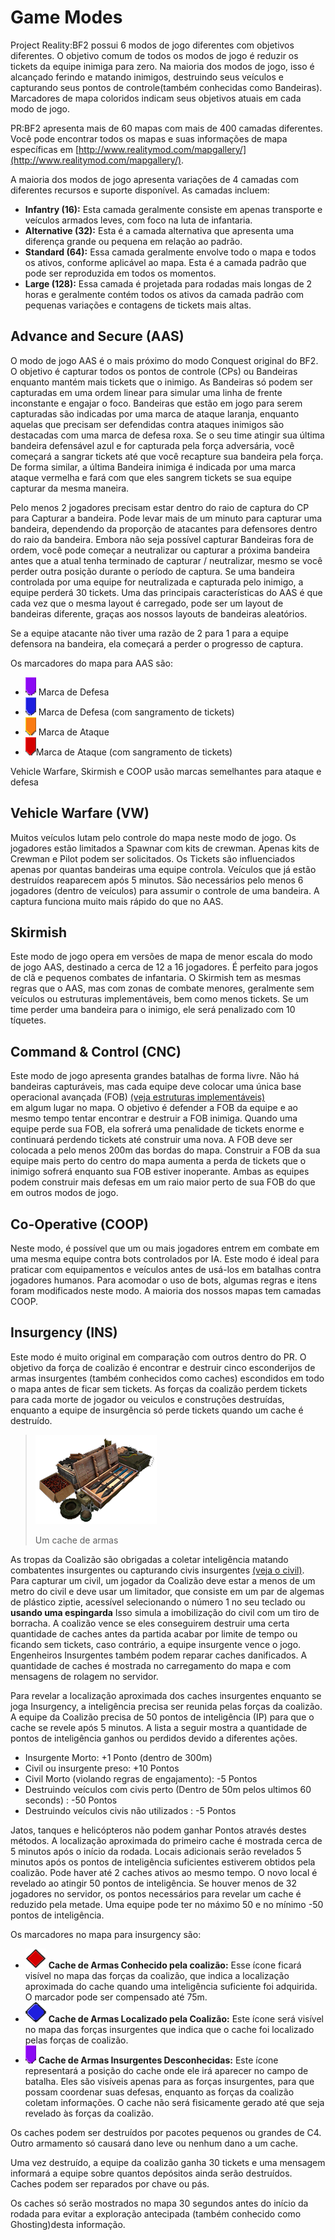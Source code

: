 # Game Modes

Project Reality:BF2 possui 6 modos de jogo diferentes com objetivos diferentes. O objetivo comum de todos os modos de jogo é reduzir os tickets da equipe inimiga para zero. Na maioria dos modos de jogo, isso é alcançado ferindo e matando inimigos, destruindo seus veículos e capturando seus pontos de controle(também conhecidas como Bandeiras). Marcadores de mapa coloridos indicam seus objetivos atuais em cada modo de jogo.

PR:BF2 apresenta mais de 60 mapas com mais de 400 camadas diferentes. Você pode encontrar todos os mapas e suas informações de mapa específicas em [http://www.realitymod.com/mapgallery/](http://www.realitymod.com/mapgallery/).

A maioria dos modos de jogo apresenta variações de 4 camadas com diferentes recursos e suporte disponível. As camadas incluem:

* **Infantry (16):** Esta camada geralmente consiste em apenas transporte e veículos armados leves, com foco na luta de infantaria.
* **Alternative (32):** Esta é a camada alternativa que apresenta uma diferença grande ou pequena em relação ao padrão.
* **Standard (64):** Essa camada geralmente envolve todo o mapa e todos os ativos, conforme aplicável ao mapa. Esta é a camada padrão que pode ser reproduzida em todos os momentos. 
* **Large (128):** Essa camada é projetada para rodadas mais longas de 2 horas e geralmente contém todos os ativos da camada padrão com pequenas variações e contagens de tickets mais altas.

## Advance and Secure (AAS)

O modo de jogo AAS é o mais próximo do modo Conquest original do BF2. O objetivo é capturar todos os pontos de controle (CPs) ou Bandeiras enquanto mantém mais tickets que o inimigo. As Bandeiras só podem ser capturadas em uma ordem linear para simular uma linha de frente inconstante e engajar o foco. Bandeiras que estão em jogo para serem capturadas são indicadas por uma marca de ataque laranja, enquanto aquelas que precisam ser defendidas contra ataques inimigos são destacadas com uma marca de defesa roxa. Se o seu time atingir sua última bandeira defensável azul e for capturada pela força adversária, você começará a sangrar tickets até que você recapture sua bandeira pela força. De forma similar, a última Bandeira inimiga é indicada por uma marca ataque vermelha e fará com que eles sangrem tickets se sua equipe capturar da mesma maneira.

Pelo menos 2 jogadores precisam estar dentro do raio de captura do CP para Capturar a bandeira. Pode levar mais de um minuto para capturar uma bandeira, dependendo da proporção de atacantes para defensores dentro do raio da bandeira. Embora não seja possível capturar Bandeiras fora de ordem, você pode começar a neutralizar ou capturar a próxima bandeira antes que a atual tenha terminado de capturar / neutralizar, mesmo se você perder outra posição durante o período de captura. Se uma bandeira controlada por uma equipe for neutralizada e capturada pelo inimigo, a equipe perderá 30 tickets. Uma das principais características do AAS é que cada vez que o mesma layout é carregado, pode ser um layout de bandeiras diferente, graças aos nossos layouts de bandeiras aleatórios.

Se a equipe atacante não tiver uma razão de 2 para 1 para a equipe defensora na bandeira, ela começará a perder o progresso de captura.

Os marcadores do mapa para AAS são:

* ![](../assets/defend.png) Marca de Defesa
* ![](../assets/defend%20bleed.png) Marca de Defesa (com sangramento de tickets) 
* ![](../assets/attack_bleed.png) Marca de Ataque
* ![](../assets/attack.png)Marca de Ataque (com sangramento de tickets)

Vehicle Warfare, Skirmish e COOP usão marcas semelhantes para ataque e defesa

## Vehicle Warfare (VW)

Muitos veículos lutam pelo controle do mapa neste modo de jogo. Os jogadores estão limitados a Spawnar com kits de crewman. Apenas kits de Crewman e Pilot podem ser solicitados. Os Tickets são influenciados apenas por quantas bandeiras uma equipe controla. Veículos que já estão destruídos reaparecem após 5 minutos. São necessários pelo menos 6 jogadores (dentro de veículos)  para assumir o controle de uma bandeira. A captura funciona muito mais rápido do que no AAS.

## Skirmish

Este modo de jogo opera em versões de mapa de menor escala do modo de jogo AAS, destinado a cerca de 12 a 16 jogadores. É perfeito para jogos de clã e pequenos combates de infantaria. O Skirmish tem as mesmas regras que o AAS, mas com zonas de combate menores, geralmente sem veículos ou estruturas implementáveis, bem como menos tickets. Se um time perder uma bandeira para o inimigo, ele será penalizado com 10 tíquetes.

## Command & Control (CNC)

Este modo de jogo apresenta grandes batalhas de forma livre. Não há bandeiras capturáveis, mas cada equipe deve colocar uma única base operacional avançada (FOB) [(veja estruturas implementáveis)](the_squad_leader.md#deployable-structures)  
em algum lugar no mapa. O objetivo é defender a FOB da equipe e ao mesmo tempo tentar encontrar e destruir a FOB inimiga. Quando uma equipe perde sua FOB, ela sofrerá uma penalidade de tickets enorme e continuará perdendo tickets até construir uma nova. A FOB deve ser colocada a pelo menos 200m das bordas do mapa. Construir a FOB da sua equipe mais perto do centro do mapa aumenta a perda de tickets que o inimigo sofrerá enquanto sua FOB estiver inoperante. Ambas as equipes podem construir mais defesas em um raio maior perto de sua FOB do que em outros modos de jogo.

## Co-Operative (COOP)

Neste modo, é possível que um ou mais jogadores entrem em combate em uma mesma  equipe contra bots controlados por IA. Este modo é ideal para praticar com equipamentos e veículos antes de usá-los em batalhas contra jogadores humanos. Para acomodar o uso de bots, algumas regras e itens foram modificados neste modo. A maioria dos nossos mapas tem camadas COOP.

## Insurgency (INS)

Este modo é muito original em comparação com outros dentro do PR. O objetivo da força de coalizão é encontrar e destruir cinco esconderijos de armas insurgentes (também conhecidos como caches) escondidos em todo o mapa antes de ficar sem tickets. As forças da coalizão perdem tickets para cada morte de jogador ou veiculos e construções destruídas, enquanto a equipe de insurgência só perde tickets quando um cache é destruído.

> ![](../assets/weaponcache.png)
>
> Um cache de armas

As tropas da Coalizão são obrigadas a coletar inteligência matando combatentes insurgentes ou capturando civis insurgentes [(veja o civil)](the_civilian.md). Para capturar um civil, um jogador da Coalizão deve estar a menos de um metro do civil e deve usar um limitador, que consiste em um par de algemas de plástico ziptie, acessível selecionando o número 1 no seu teclado ou **usando uma espingarda** Isso simula a imobilização do civil com um tiro de borracha. A coalizão vence se eles conseguirem destruir uma certa quantidade de caches antes da partida acabar por limite de tempo ou ficando sem tickets, caso contrário, a equipe insurgente vence o jogo. Engenheiros Insurgentes também podem reparar caches danificados. A quantidade de caches é mostrada no carregamento do mapa e com mensagens de rolagem no servidor.

Para revelar a localização aproximada dos caches insurgentes enquanto se joga Insurgency, a inteligência precisa ser reunida pelas forças da coalizão. A equipe da Coalizão precisa de 50 pontos de inteligência (IP) para que o cache se revele após 5 minutos. A lista a seguir mostra a quantidade de pontos de inteligência ganhos ou perdidos devido a diferentes ações.

* Insurgente Morto: +1 Ponto (dentro de 300m)
* Civil ou insurgente preso: +10 Pontos
* Civil Morto (violando regras de engajamento): -5 Pontos
* Destruindo veículos com civis perto (Dentro de 50m pelos ultimos 60 seconds) : -50 Pontos
* Destruindo veículos civis não utilizados : -5 Pontos

Jatos, tanques e helicópteros não podem ganhar Pontos através destes métodos. A localização aproximada do primeiro cache é mostrada cerca de 5 minutos após o início da rodada. Locais adicionais serão revelados 5 minutos após os pontos de inteligência suficientes estiverem obtidos pela coalizão. Pode haver até 2 caches ativos ao mesmo tempo. O novo local é revelado ao atingir 50 pontos de inteligência. Se houver menos de 32 jogadores no servidor, os pontos necessários para revelar um cache é reduzido pela metade. Uma equipe pode ter no máximo 50 e no mínimo -50 pontos de inteligência.

Os marcadores no mapa para insurgency são:

* ![](../assets/cache.png) **Cache de Armas Conhecido pela coalizão:** Esse ícone ficará visível no mapa das forças da coalizão, que indica a localização aproximada do cache quando uma inteligência suficiente foi adquirida. O marcador pode ser compensado até 75m.
* ![](../assets/unknown%20weapon%20cache.png) **Cache de Armas Localizado pela Coalizão:** Este ícone será visível no mapa das forças insurgentes que indica que o cache foi localizado pelas forças de coalizão.
* ![](../assets/unknown%20cache.png) **Cache de Armas Insurgentes Desconhecidas:** Este ícone representará a posição do cache onde ele irá aparecer no campo de batalha. Eles são visíveis apenas para as forças insurgentes, para que possam coordenar suas defesas, enquanto as forças da coalizão coletam informações. O cache não será fisicamente gerado até que seja revelado às forças da coalizão.

Os caches podem ser destruídos por pacotes pequenos ou grandes de C4. Outro armamento só causará dano leve ou nenhum dano a um cache.

Uma vez destruído, a equipe da coalizão ganha 30 tickets e uma mensagem informará a equipe sobre quantos depósitos ainda serão destruídos. Caches podem ser reparados por chave ou pás.

Os caches só serão mostrados no mapa 30 segundos antes do início da rodada para evitar a exploração antecipada (também conhecido como Ghosting)desta informação.

